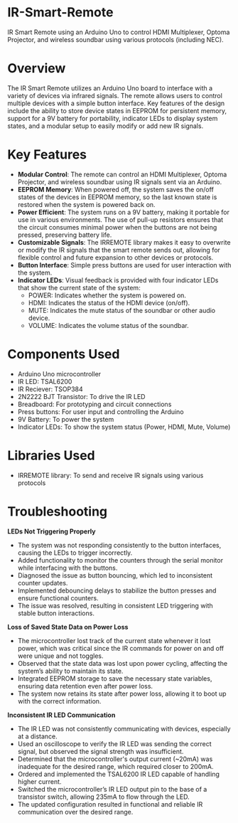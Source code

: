 # IR-Smart-Remote
IR Smart Remote using an Arduino Uno to control HDMI Multiplexer, Optoma Projector, and wireless soundbar using various protocols (including NEC).

# Overview
The IR Smart Remote utilizes an Arduino Uno board to interface with a variety of devices via infrared signals. The remote allows users to control multiple devices with a simple button interface. Key features of the design include the ability to store device states in EEPROM for persistent memory, support for a 9V battery for portability, indicator LEDs to display system states, and a modular setup to easily modify or add new IR signals.

# Key Features
- **Modular Control**: The remote can control an HDMI Multiplexer, Optoma Projector, and wireless soundbar using IR signals sent via an Arduino.
- **EEPROM Memory**: When powered off, the system saves the on/off states of the devices in EEPROM memory, so the last known state is restored when the system is powered back on.
- **Power Efficient**: The system runs on a 9V battery, making it portable for use in various environments. The use of pull-up resistors ensures that the circuit consumes minimal power when the buttons are not being pressed, preserving battery life.
- **Customizable Signals**: The IRREMOTE library makes it easy to overwrite or modify the IR signals that the smart remote sends out, allowing for flexible control and future expansion to other devices or protocols.
- **Button Interface**: Simple press buttons are used for user interaction with the system.
- **Indicator LEDs**: Visual feedback is provided with four indicator LEDs that show the current state of the system:
  - POWER: Indicates whether the system is powered on.
  - HDMI: Indicates the status of the HDMI device (on/off).
  - MUTE: Indicates the mute status of the soundbar or other audio device.
  - VOLUME: Indicates the volume status of the soundbar.

# Components Used
- Arduino Uno microcontroller
- IR LED: TSAL6200
- IR Reciever: TSOP384
- 2N2222 BJT Transistor: To drive the IR LED
- Breadboard: For prototyping and circuit connections
- Press buttons: For user input and controlling the Arduino
- 9V Battery: To power the system
- Indicator LEDs: To show the system status (Power, HDMI, Mute, Volume)

# Libraries Used
- IRREMOTE library: To send and receive IR signals using various protocols

# Troubleshooting
**LEDs Not Triggering Properly** 
- The system was not responding consistently to the button interfaces, causing the LEDs to trigger incorrectly.
- Added functionality to monitor the counters through the serial monitor while interfacing with the buttons.
- Diagnosed the issue as button bouncing, which led to inconsistent counter updates.
- Implemented debouncing delays to stabilize the button presses and ensure functional counters.
- The issue was resolved, resulting in consistent LED triggering with stable button interactions.

**Loss of Saved State Data on Power Loss**
- The microcontroller lost track of the current state whenever it lost power, which was critical since the IR commands for power on and off were unique and not toggles.
- Observed that the state data was lost upon power cycling, affecting the system’s ability to maintain its state.
- Integrated EEPROM storage to save the necessary state variables, ensuring data retention even after power loss.
- The system now retains its state after power loss, allowing it to boot up with the correct information.

**Inconsistent IR LED Communication**
- The IR LED was not consistently communicating with devices, especially at a distance.
- Used an oscilloscope to verify the IR LED was sending the correct signal, but observed the signal strength was insufficient.
- Determined that the microcontroller's output current (~20mA) was inadequate for the desired range, which required closer to 200mA.
- Ordered and implemented the TSAL6200 IR LED capable of handling higher current.
- Switched the microcontroller’s IR LED output pin to the base of a transistor switch, allowing 235mA to flow through the LED.
- The updated configuration resulted in functional and reliable IR communication over the desired range.

